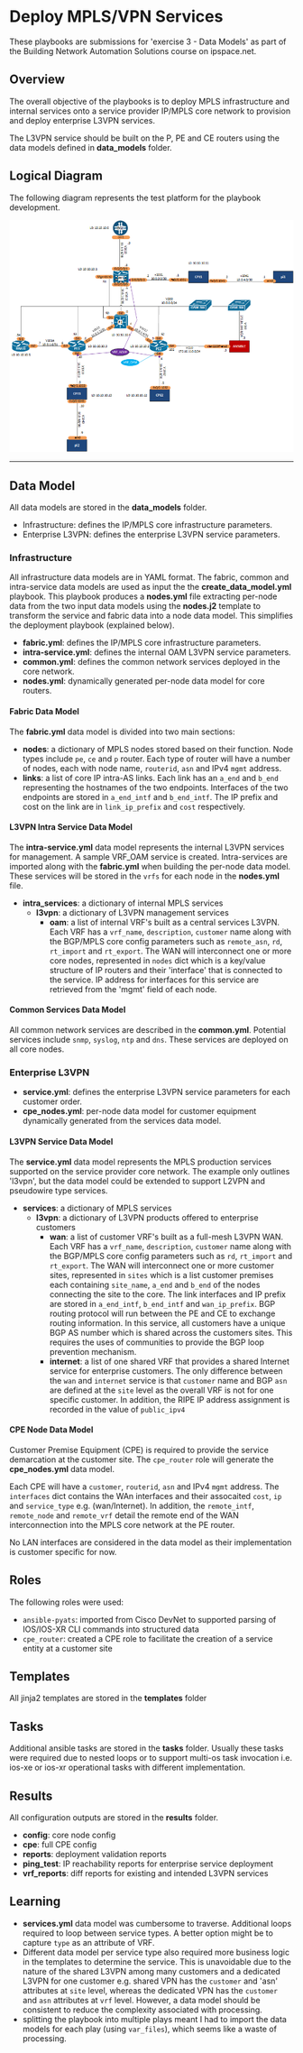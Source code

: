 
# Deploy MPLS/VPN Services
These playbooks are submissions for 'exercise 3 - Data Models' as part of the Building Network Automation Solutions course on ipspace.net.

## Overview
The overall objective of the playbooks is to deploy MPLS infrastructure and internal services onto a service provider IP/MPLS core network to provision and deploy enterprise L3VPN services. 

The L3VPN service should be built on the P, PE and CE routers using the data models defined in **data_models** folder. 

## Logical Diagram
The following diagram represents the test platform for the playbook development.

![Topology Diagram](../lab/l3vpn/logical.png)

---
## Data Model 
All data models are stored in the **data_models** folder.

- Infrastructure: defines the IP/MPLS core infrastructure parameters. 
- Enterprise L3VPN: defines the enterprise L3VPN service parameters.


### Infrastructure 
All infrastructure data models are in YAML format. The fabric, common and intra-service data models are used as input the the **create_data_model.yml** playbook. This playbook produces a **nodes.yml** file extracting per-node data from the two input data models using the **nodes.j2** template to transform the service and fabric data into a node data model. This simplifies the deployment playbook (explained below). 

- **fabric.yml**: defines the IP/MPLS core infrastructure parameters. 
- **intra-service.yml**: defines the internal OAM L3VPN service parameters.
- **common.yml**: defines the common network services deployed in the core network.
- **nodes.yml**: dynamically generated per-node data model for core routers.

#### Fabric Data Model
The **fabric.yml** data model is divided into two main sections:

- **nodes**: a dictionary of MPLS nodes stored based on their function. Node types include `pe`, `ce` and `p` router. Each type of router will have a number of nodes, each with node name, `routerid`, `asn` and IPv4 `mgmt` address.      
- **links**: a list of core IP intra-AS links. Each link has an `a_end` and `b_end` representing the hostnames of the two endpoints. Interfaces of the two endpoints are stored in `a_end_intf` and `b_end_intf`. The IP prefix and cost on the link are in `link_ip_prefix` and `cost` respectively.

#### L3VPN Intra Service Data Model
The **intra-service.yml** data model represents the internal L3VPN services for management. A sample VRF_OAM service is created. Intra-services are imported along with the **fabric.yml** when building the per-node data model. These services will be stored in the `vrfs` for each node in the **nodes.yml** file.

- **intra_services**: a dictionary of internal MPLS services
  - **l3vpn**: a dictionary of L3VPN management services
    - **oam**: a list of internal VRF's built as a central services L3VPN. Each VRF has a `vrf_name`, `description`, `customer` name along with the BGP/MPLS core config parameters such as `remote_asn`,  `rd`, `rt_import` and `rt_export`. The WAN will interconnect one or more core nodes, represented in `nodes` dict which is a key/value structure of IP routers and their 'interface' that is connected to the service. IP address for interfaces for this service are retrieved from the 'mgmt' field of each node.     

#### Common Services Data Model
All common network services are described in the **common.yml**. Potential services include `snmp`, `syslog`, `ntp` and `dns`. These services are deployed on all core nodes.

### Enterprise L3VPN 

- **service.yml**: defines the enterprise L3VPN service parameters for each customer order.
- **cpe_nodes.yml**: per-node data model for customer equipment dynamically generated from the services data model.

#### L3VPN Service Data Model
The **service.yml** data model represents the MPLS production services supported on the service provider core network. The example only outlines 'l3vpn', but the data model could be extended to support L2VPN and pseudowire type services.

- **services**: a dictionary of MPLS services
  - **l3vpn**: a dictionary of L3VPN products offered to enterprise customers
    - **wan**: a list of customer VRF's built as a full-mesh L3VPN WAN. Each VRF has a `vrf_name`, `description`, `customer` name along with the BGP/MPLS core config parameters such as `rd`, `rt_import` and `rt_export`. The WAN will interconnect one or more customer sites, represented in `sites` which is a list customer premises each containing `site_name`, `a_end` and `b_end` of the nodes connecting the site to the core. The link interfaces and IP prefix are stored in `a_end_intf`, `b_end_intf` and `wan_ip_prefix`. BGP routing protocol will run between the PE and CE to exchange routing information. In this service, all customers have a unique BGP AS number which is shared across the customers sites. This requires the uses of communities to provide the BGP loop prevention mechanism.    
    - **internet**: a list of one shared VRF that provides a shared Internet service for enterprise customers. The only difference between the `wan` and `internet` service is that `customer` name and BGP `asn` are defined at the `site` level as the overall VRF is not for one specific customer. In addition, the RIPE IP address assignment is recorded in the value of `public_ipv4`  

#### CPE Node Data Model
Customer Premise Equipment (CPE) is required to provide the service demarcation at the customer site. The `cpe_router` role will generate the **cpe_nodes.yml** data model. 

Each CPE will have a `customer`, `routerid`, `asn` and IPv4 `mgmt` address. The `interfaces` dict contains the WAn interfaces and their assocaited `cost`, `ip` and `service_type` e.g. (wan/Internet). In addition, the `remote_intf`, `remote_node` and `remote_vrf` detail the remote end of the WAN interconnection into the MPLS core network at the PE router.

No LAN interfaces are considered in the data model as their implementation is customer specific for now. 

## Roles
The following roles were used:
- `ansible-pyats`: imported from Cisco DevNet to supported parsing of IOS/IOS-XR CLI commands into structured data
- `cpe_router`: created a CPE role to facilitate the creation of a service entity at a customer site

## Templates
All jinja2 templates are stored in the **templates** folder

## Tasks
Additional ansible tasks are stored in the **tasks** folder. Usually these tasks were required due to nested loops or to support multi-os task invocation i.e. ios-xe or ios-xr operational tasks with different implementation. 

## Results
All configuration outputs are stored in the **results** folder.

- **config**: core node config
- **cpe**: full CPE config
- **reports**: deployment validation reports 
- **ping_test**: IP reachability reports for enterprise service deployment
- **vrf_reports**: diff reports for existing and intended L3VPN services 

## Learning
- **services.yml** data model was cumbersome to traverse. Additional loops required to loop between service types. A better option might be to capture `type` as an attribute of VRF. 
- Different data model per service type also required more business logic in the templates to determine the service. This is unavoidable due to the nature of the shared L3VPN among many customers and a dedicated L3VPN for one customer e.g. shared VPN has the `customer` and 'asn' attributes at `site` level, whereas the dedicated VPN has the `customer` and `asn` attributes at `vrf` level. However, a data model should be consistent to reduce the complexity associated with processing. 
- splitting the playbook into multiple plays meant I had to import the data models for each play (using `var_files`), which seems like a waste of processing.
